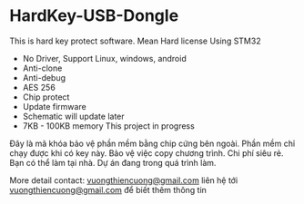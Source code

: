 # HardKey-USB-Dongle
This is hard key protect software. Mean Hard license
Using STM32
- No Driver, Support Linux, windows, android
- Anti-clone
- Anti-debug
- AES 256
- Chip protect
- Update firmware
- Schematic will update later
- 7KB - 100KB memory
This project in progress

Đây là mã khóa bảo vệ phần mềm bằng chip cứng bên ngoài.
Phần mềm chỉ chạy được khi có key này. Bảo vệ việc copy chương trình. Chi phí siêu rẻ. Bạn có thể làm tại nhà.
Dự án đang trong quá trình làm.

More detail contact: vuongthiencuong@gmail.com
liên hệ tới vuongthiencuong@gmail.com để biết thêm thông tin

